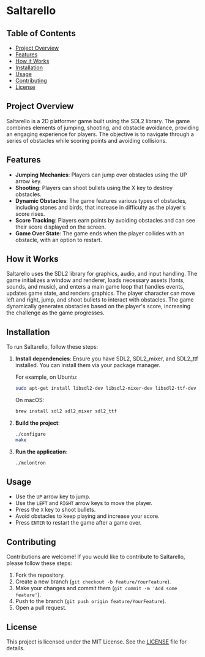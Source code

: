 # Saltarello

## Table of Contents
- [Project Overview](#project-overview)
- [Features](#features)
- [How it Works](#how-it-works)
- [Installation](#installation)
- [Usage](#usage)
- [Contributing](#contributing)
- [License](#license)

## Project Overview
Saltarello is a 2D platformer game built using the SDL2 library. The game combines elements of jumping, shooting, and obstacle avoidance, providing an engaging experience for players. The objective is to navigate through a series of obstacles while scoring points and avoiding collisions.

## Features
- **Jumping Mechanics**: Players can jump over obstacles using the UP arrow key.
- **Shooting**: Players can shoot bullets using the X key to destroy obstacles.
- **Dynamic Obstacles**: The game features various types of obstacles, including stones and birds, that increase in difficulty as the player's score rises.
- **Score Tracking**: Players earn points by avoiding obstacles and can see their score displayed on the screen.
- **Game Over State**: The game ends when the player collides with an obstacle, with an option to restart.

## How it Works
Saltarello uses the SDL2 library for graphics, audio, and input handling. The game initializes a window and renderer, loads necessary assets (fonts, sounds, and music), and enters a main game loop that handles events, updates game state, and renders graphics. The player character can move left and right, jump, and shoot bullets to interact with obstacles. The game dynamically generates obstacles based on the player's score, increasing the challenge as the game progresses.

## Installation
To run Saltarello, follow these steps:

1. **Install dependencies**:
   Ensure you have SDL2, SDL2_mixer, and SDL2_ttf installed. You can install them via your package manager.

   For example, on Ubuntu:
   ```bash
   sudo apt-get install libsdl2-dev libsdl2-mixer-dev libsdl2-ttf-dev
   ```
   On macOS:
   ```bash
   brew install sdl2 sdl2_mixer sdl2_ttf
   ```

2. **Build the project**:
   ```bash
   ./configure
   make
   ```

3. **Run the application**:
   ```bash
   ./melontron
   ```

## Usage
- Use the `UP` arrow key to jump.
- Use the `LEFT` and `RIGHT` arrow keys to move the player.
- Press the `X` key to shoot bullets.
- Avoid obstacles to keep playing and increase your score.
- Press `ENTER` to restart the game after a game over.

## Contributing
Contributions are welcome! If you would like to contribute to Saltarello, please follow these steps:
1. Fork the repository.
2. Create a new branch (`git checkout -b feature/YourFeature`).
3. Make your changes and commit them (`git commit -m 'Add some feature'`).
4. Push to the branch (`git push origin feature/YourFeature`).
5. Open a pull request.

## License
This project is licensed under the MIT License. See the [LICENSE](LICENSE) file for details.

